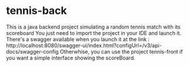 # tennis-back
This is a java backend project simulating a random tennis match with its scoreboard
You just need to import the project in your IDE and launch it. There's a swagger available when you launch it at the link : http://localhost:8080/swagger-ui/index.html?configUrl=/v3/api-docs/swagger-config
Otherwhise, you can use the project tennis-front if you want a simple interface showing the scoreBoard.
